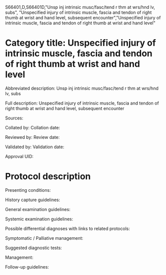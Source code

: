 S66401,D,S66401D,"Unsp inj intrinsic musc/fasc/tend r thm at wrs/hnd lv, subs", "Unspecified injury of intrinsic muscle, fascia and tendon of right thumb at wrist and hand level, subsequent encounter","Unspecified injury of intrinsic muscle, fascia and tendon of right thumb at wrist and hand level"
# Category title: Unspecified injury of intrinsic muscle, fascia and tendon of right thumb at wrist and hand level

Abbreviated description: Unsp inj intrinsic musc/fasc/tend r thm at wrs/hnd lv, subs

Full description: Unspecified injury of intrinsic muscle, fascia and tendon of right thumb at wrist and hand level, subsequent encounter

Sources:

Collated by:
Collation date:

Reviewed by:
Review date:

Validated by:
Validation date:

Approval UID:

# Protocol description

Presenting conditions:

History capture guidelines:

General examination guidelines:

Systemic examination guidelines:

Possible differential diagnoses with links to related protocols:

Symptomatic / Palliative management:

Suggested diagnostic tests:

Management:

Follow-up guidelines:
